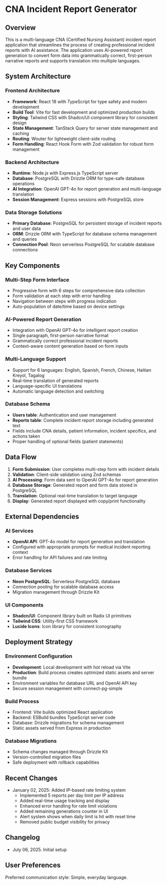 # CNA Incident Report Generator

## Overview
This is a multi-language CNA (Certified Nursing Assistant) incident report application that streamlines the process of creating professional incident reports with AI assistance. The application uses AI-powered report generation to convert form data into grammatically correct, first-person narrative reports and supports translation into multiple languages.

## System Architecture

### Frontend Architecture
- **Framework**: React 18 with TypeScript for type safety and modern development
- **Build Tool**: Vite for fast development and optimized production builds
- **Styling**: Tailwind CSS with Shadcn/UI component library for consistent design
- **State Management**: TanStack Query for server state management and caching
- **Routing**: Wouter for lightweight client-side routing
- **Form Handling**: React Hook Form with Zod validation for robust form management

### Backend Architecture
- **Runtime**: Node.js with Express.js TypeScript server
- **Database**: PostgreSQL with Drizzle ORM for type-safe database operations
- **AI Integration**: OpenAI GPT-4o for report generation and multi-language translation
- **Session Management**: Express sessions with PostgreSQL store

### Data Storage Solutions
- **Primary Database**: PostgreSQL for persistent storage of incident reports and user data
- **ORM**: Drizzle ORM with TypeScript for database schema management and queries
- **Connection Pool**: Neon serverless PostgreSQL for scalable database connections

## Key Components

### Multi-Step Form Interface
- Progressive form with 6 steps for comprehensive data collection
- Form validation at each step with error handling
- Navigation between steps with progress indication
- Auto-population of date/time based on device settings

### AI-Powered Report Generation
- Integration with OpenAI GPT-4o for intelligent report creation
- Single paragraph, first-person narrative format
- Grammatically correct professional incident reports
- Context-aware content generation based on form inputs

### Multi-Language Support
- Support for 6 languages: English, Spanish, French, Chinese, Haitian Kreyol, Tagalog
- Real-time translation of generated reports
- Language-specific UI translations
- Automatic language detection and switching

### Database Schema
- **Users table**: Authentication and user management
- **Reports table**: Complete incident report storage including generated text
- Fields include CNA details, patient information, incident specifics, and actions taken
- Proper handling of optional fields (patient statements)

## Data Flow

1. **Form Submission**: User completes multi-step form with incident details
2. **Validation**: Client-side validation using Zod schemas
3. **AI Processing**: Form data sent to OpenAI GPT-4o for report generation
4. **Database Storage**: Generated report and form data stored in PostgreSQL
5. **Translation**: Optional real-time translation to target language
6. **Display**: Generated report displayed with copy/print functionality

## External Dependencies

### AI Services
- **OpenAI API**: GPT-4o model for report generation and translation
- Configured with appropriate prompts for medical incident reporting context
- Error handling for API failures and rate limiting

### Database Services
- **Neon PostgreSQL**: Serverless PostgreSQL database
- Connection pooling for scalable database access
- Migration management through Drizzle Kit

### UI Components
- **Shadcn/UI**: Component library built on Radix UI primitives
- **Tailwind CSS**: Utility-first CSS framework
- **Lucide Icons**: Icon library for consistent iconography

## Deployment Strategy

### Environment Configuration
- **Development**: Local development with hot reload via Vite
- **Production**: Build process creates optimized static assets and server bundle
- Environment variables for database URL and OpenAI API key
- Secure session management with connect-pg-simple

### Build Process
- Frontend: Vite builds optimized React application
- Backend: ESBuild bundles TypeScript server code
- Database: Drizzle migrations for schema management
- Static assets served from Express in production

### Database Migrations
- Schema changes managed through Drizzle Kit
- Version-controlled migration files
- Safe deployment with rollback capabilities

## Recent Changes
- January 02, 2025: Added IP-based rate limiting system
  - Implemented 5 reports per day limit per IP address
  - Added real-time usage tracking and display
  - Enhanced error handling for rate limit violations
  - Added remaining generations counter in UI
  - Alert system shows when daily limit is hit with reset time
  - Removed public budget visibility for privacy

## Changelog
- July 06, 2025. Initial setup

## User Preferences
Preferred communication style: Simple, everyday language.